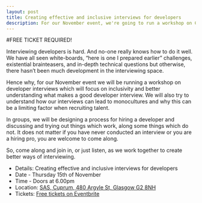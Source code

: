 ```yaml
---
layout: post
title: Creating effective and inclusive interviews for developers
description: For our November event, we're going to run a workshop on Creating effective and inclusive interviews for developers. 6.00pm, Thursday 15th November, at SAS
---
```


#FREE TICKET REQUIRED!

Interviewing developers is hard. And no-one really knows how to do it well. We have all seen white-boards, “here is one I prepared earlier” challenges, existential brainteasers, and in-depth technical questions but otherwise, there hasn’t been much development in the interviewing space.

Hence why, for our November event we will be running a workshop on developer interviews which will focus on inclusivity and better understanding what makes a good developer interview. We will also try to understand how our interviews can lead to monocultures and why this can be a limiting factor when recruiting talent.

In groups, we will be designing a process for hiring a developer and discussing and trying out things which work, along some things which do not. It does not matter if you have never conducted an interview or you are a hiring pro, you are welcome to come along.

So, come along and join in, or just listen, as we work together to create better ways of interviewing.

* Details: Creating effective and inclusive interviews for developers
* Date - Thursday 15th of November
* Time - Doors at 6.00pm
* Location: [SAS, Cuprum, 480 Argyle St, Glasgow G2 8NH](https://goo.gl/maps/u7u68MNX75u)
* Tickets: [Free tickets on Eventbrite](https://www.eventbrite.com/e/creating-effective-and-inclusive-interviews-for-developers-tickets-51945614732)

